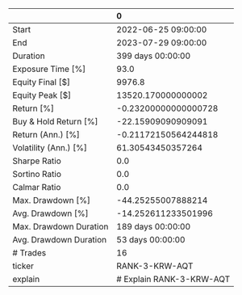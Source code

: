 |                        | 0                        |
|:-----------------------|:-------------------------|
| Start                  | 2022-06-25 09:00:00      |
| End                    | 2023-07-29 09:00:00      |
| Duration               | 399 days 00:00:00        |
| Exposure Time [%]      | 93.0                     |
| Equity Final [$]       | 9976.8                   |
| Equity Peak [$]        | 13520.170000000002       |
| Return [%]             | -0.23200000000000728     |
| Buy & Hold Return [%]  | -22.15909090909091       |
| Return (Ann.) [%]      | -0.21172150564244818     |
| Volatility (Ann.) [%]  | 61.30543450357264        |
| Sharpe Ratio           | 0.0                      |
| Sortino Ratio          | 0.0                      |
| Calmar Ratio           | 0.0                      |
| Max. Drawdown [%]      | -44.25255007888214       |
| Avg. Drawdown [%]      | -14.252611233501996      |
| Max. Drawdown Duration | 189 days 00:00:00        |
| Avg. Drawdown Duration | 53 days 00:00:00         |
| # Trades               | 16                       |
| ticker                 | RANK-3-KRW-AQT           |
| explain                | # Explain RANK-3-KRW-AQT |